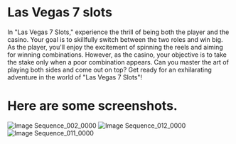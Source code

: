 # Las Vegas 7 slots
In "Las Vegas 7 Slots," experience the thrill of being both the player and the casino. Your goal is to skillfully switch between the two roles and win big. As the player, you'll enjoy the excitement of spinning the reels and aiming for winning combinations. 
However, as the casino, your objective is to take the stake only when a poor combination appears. Can you master the art of playing both sides and come out on top? Get ready for an exhilarating adventure in the world of "Las Vegas 7 Slots"!

# Here are some screenshots.
![Image Sequence_002_0000](https://github.com/Dobrotskyi/Las-Vegas-7-slots/assets/118120050/9bda0201-aef6-49f5-9822-80981aa6df09)
![Image Sequence_012_0000](https://github.com/Dobrotskyi/Las-Vegas-7-slots/assets/118120050/fdf1079b-4442-44e6-b7c7-9a1311f50243)
![Image Sequence_011_0000](https://github.com/Dobrotskyi/Las-Vegas-7-slots/assets/118120050/94ab98ff-08fb-483d-9706-c0d398cf625e)
